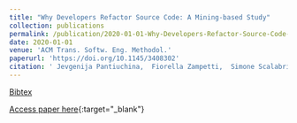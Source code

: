 ```yaml
---
title: "Why Developers Refactor Source Code: A Mining-based Study"
collection: publications
permalink: /publication/2020-01-01-Why-Developers-Refactor-Source-Code-A-Mining-based-Study
date: 2020-01-01
venue: 'ACM Trans. Softw. Eng. Methodol.'
paperurl: 'https://doi.org/10.1145/3408302'
citation: ' Jevgenija Pantiuchina,  Fiorella Zampetti,  Simone Scalabrino,  Valentina Piantadosi,  Rocco Oliveto,  Gabriele Bavota,  Massimiliano Di Penta, &quot;Why Developers Refactor Source Code: A Mining-based Study.&quot; ACM Trans. Softw. Eng. Methodol., 2020.'
---
```

[Bibtex](https://dblp.org/rec/journals/tosem/PantiuchinaZSPO20.bib)

[Access paper here](https://doi.org/10.1145/3408302){:target="_blank"}
